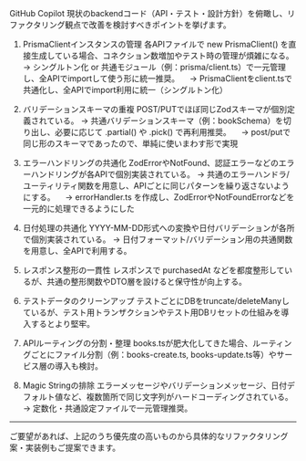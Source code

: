 GitHub Copilot
現状のbackendコード（API・テスト・設計方針）を俯瞰し、リファクタリング観点で改善を検討すべきポイントを挙げます。

1. PrismaClientインスタンスの管理
各APIファイルで new PrismaClient() を直接生成している場合、コネクション数増加やテスト時の管理が煩雑になる。
→ シングルトン化 or 共通モジュール（例：prisma/client.ts）で一元管理し、全APIでimportして使う形に統一推奨。
　→ PrismaClientをclient.tsで共通化し、全APIでimport利用に統一（シングルトン化）

2. バリデーションスキーマの重複
POST/PUTでほぼ同じZodスキーマが個別定義されている。
→ 共通バリデーションスキーマ（例：bookSchema）を切り出し、必要に応じて .partial() や .pick() で再利用推奨。
　→ post/putで同じ形のスキーマであったので、単純に使いまわす形で実現 

3. エラーハンドリングの共通化
ZodErrorやNotFound、認証エラーなどのエラーハンドリングが各APIで個別実装されている。
→ 共通のエラーハンドラ/ユーティリティ関数を用意し、APIごとに同じパターンを繰り返さないようにする。
　→ errorHandler.ts を作成し、ZodErrorやNotFoundErrorなどを一元的に処理できるようにした

4. 日付処理の共通化
YYYY-MM-DD形式への変換や日付バリデーションが各所で個別実装されている。
→ 日付フォーマット/バリデーション用の共通関数を用意し、全APIで利用する。

5. レスポンス整形の一貫性
レスポンスで purchasedAt などを都度整形しているが、共通の整形関数やDTO層を設けると保守性が向上する。

6. テストデータのクリーンアップ
テストごとにDBをtruncate/deleteManyしているが、テスト用トランザクションやテスト用DBリセットの仕組みを導入するとより堅牢。

7. APIルーティングの分割・整理
books.tsが肥大化してきた場合、ルーティングごとにファイル分割（例：books-create.ts, books-update.ts等）やサービス層の導入も検討。

8. Magic Stringの排除
エラーメッセージやバリデーションメッセージ、日付デフォルト値など、複数箇所で同じ文字列がハードコーディングされている。
→ 定数化・共通設定ファイルで一元管理推奨。

---
ご要望があれば、上記のうち優先度の高いものから具体的なリファクタリング案・実装例もご提案できます。